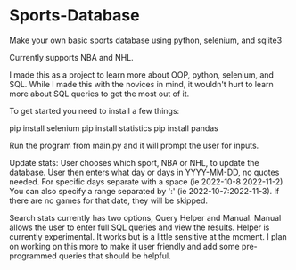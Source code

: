 # Sports-Database
Make your own basic sports database using python, selenium, and sqlite3

Currently supports NBA and NHL.

I made this as a project to learn more about OOP, python, selenium, and SQL. While I made this with the novices in mind, it wouldn't hurt to learn more 
about SQL queries to get the most out of it.

To get started you need to install a few things:
  
  pip install selenium
  pip install statistics
  pip install pandas
  
Run the program from main.py and it will prompt the user for inputs.

Update stats:
  User chooses which sport, NBA or NHL, to update the database.
  User then enters what day or days in YYYY-MM-DD, no quotes needed. For specific days separate with a space (ie 2022-10-8 2022-11-2)
      You can also specify a range separated by ':' (ie 2022-10-7:2022-11-3). If there are no games for that date, they will be skipped.
      
Search stats currently has two options, Query Helper and Manual.
  Manual allows the user to enter full SQL queries and view the results.
  Helper is currently experimental. It works but is a little sensitive at the moment. I plan on working on this more to make it user friendly and add
  some pre-programmed queries that should be helpful.
